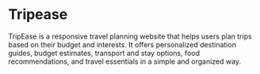# Tripease
TripEase is a responsive travel planning website that helps users plan trips based on their budget and interests. It offers personalized destination guides, budget estimates, transport and stay options, food recommendations, and travel essentials in a simple and organized way.
